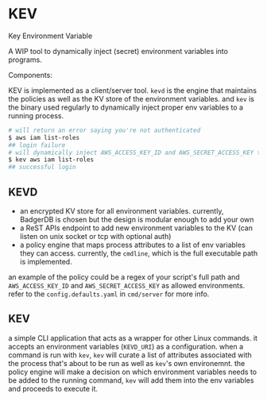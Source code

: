 # KEV 

Key Environment Variable 


A WIP tool to dynamically inject (secret) environment variables into programs.

Components:

KEV is implemented as a client/server tool. `kevd` is the engine that maintains the policies as well as the KV store of the environment variables. and `kev` is the binary used regularly to dynamically inject proper env variables to a running process. 

```bash
# will return an error saying you're not authenticated
$ aws iam list-roles
## login failure
# will dynamically inject AWS_ACCESS_KEY_ID and AWS_SECRET_ACCESS_KEY then runs the command
$ kev aws iam list-roles
## successful login 
```

## KEVD

- an encrypted KV store for all environment variables. currently, BadgerDB is chosen but the design is modular enough to add your own
- a ReST APIs endpoint to add new environment variables to the KV (can listen on unix socket or tcp with optional auth)
- a policy engine that maps process attributes to a list of env variables they can access. currently, the `cmdline`, which is the full executable path is implemented.

an example of the policy could be a regex of your script's full path and `AWS_ACCESS_KEY_ID` and `AWS_SECRET_ACCESS_KEY` as allowed environments. refer to the `config.defaults.yaml` in `cmd/server` for more info. 

## KEV

a simple CLI application that acts as a wrapper for other Linux commands. it accepts an environment variables (`KEVD_URI`) as a configuration. when a command is run with `kev`, `kev` will curate a list of attributes associated with the process that's about to be run as well as `kev`'s own environemnt. the policy engine will make a decision on which environment variables needs to be added to the running command, `kev` will add them into the env variables and proceeds to execute it. 
